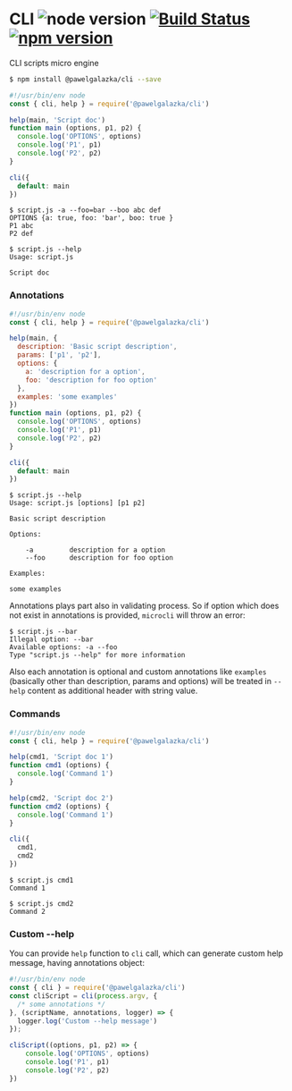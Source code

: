# CLI ![node version](https://img.shields.io/node/v/%40pawelgalazka%2Fcli.svg) [![Build Status](https://travis-ci.org/pawelgalazka/cli.svg?branch=master)](https://travis-ci.org/pawelgalazka/cli) [![npm version](https://badge.fury.io/js/%40pawelgalazka%2Fcli.svg)](https://badge.fury.io/js/%40pawelgalazka%2Fcli-args)
CLI scripts micro engine

```sh
$ npm install @pawelgalazka/cli --save
```

```js
#!/usr/bin/env node
const { cli, help } = require('@pawelgalazka/cli')

help(main, 'Script doc')
function main (options, p1, p2) {
  console.log('OPTIONS', options)
  console.log('P1', p1)
  console.log('P2', p2)
}

cli({
  default: main
})
```

```
$ script.js -a --foo=bar --boo abc def
OPTIONS {a: true, foo: 'bar', boo: true }
P1 abc
P2 def

$ script.js --help
Usage: script.js

Script doc
```

### Annotations

```js
#!/usr/bin/env node
const { cli, help } = require('@pawelgalazka/cli')

help(main, {
  description: 'Basic script description',
  params: ['p1', 'p2'],
  options: {
    a: 'description for a option',
    foo: 'description for foo option'
  },
  examples: 'some examples'
})
function main (options, p1, p2) {
  console.log('OPTIONS', options)
  console.log('P1', p1)
  console.log('P2', p2)
}

cli({
  default: main
})
```

```
$ script.js --help
Usage: script.js [options] [p1 p2]

Basic script description

Options:

    -a         description for a option
    --foo      description for foo option
    
Examples:

some examples
```

Annotations plays part also in validating process. So if
option which does not exist in annotations is provided, `microcli` will
throw an error:

```
$ script.js --bar
Illegal option: --bar
Available options: -a --foo
Type "script.js --help" for more information
```

Also each annotation is optional and custom annotations like `examples`
(basically other than description, params and options) will be treated
in `--help` content as additional header with string value.

### Commands


```js
#!/usr/bin/env node
const { cli, help } = require('@pawelgalazka/cli')

help(cmd1, 'Script doc 1')
function cmd1 (options) {
  console.log('Command 1')
}

help(cmd2, 'Script doc 2')
function cmd2 (options) {
  console.log('Command 1')
}

cli({
  cmd1,
  cmd2
})
```

```
$ script.js cmd1
Command 1

$ script.js cmd2
Command 2
```


### Custom --help

You can provide `help` function to `cli` call, which can generate
custom help message, having annotations object:

```js
#!/usr/bin/env node
const { cli } = require('@pawelgalazka/cli')
const cliScript = cli(process.argv, {
  /* some annotations */
}, (scriptName, annotations, logger) => {
  logger.log('Custom --help message') 
});

cliScript((options, p1, p2) => {
    console.log('OPTIONS', options)
    console.log('P1', p1)
    console.log('P2', p2)
})
```
